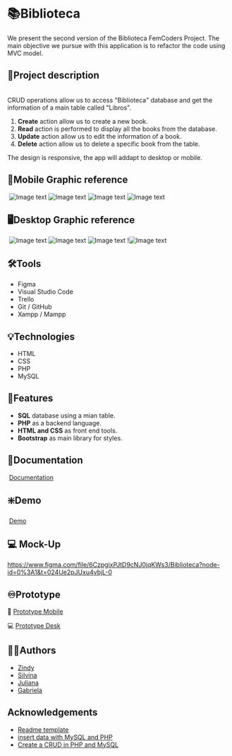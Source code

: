 
# :books:Biblioteca
We present the second version of the Biblioteca FemCoders Project. The main objective we pursue with this application is to refactor the code using MVC model.  
   
   
## :open_book:Project description   
​        
CRUD operations allow us to access "Biblioteca" database and get the information of a main table called "Libros".
1. **Create** action allow us to create a new book.
2. **Read** action is performed to display all the books from the database.
3. **Update** action allow us to edit the information of a book.
4. **Delete** action allow us to delete a specific book from the table.

The design is responsive, the app will addapt to desktop or mobile.
   ​
## :iphone:Mobile Graphic reference
​
![Image text](./assets/img/img_redme/Captura%205.PNG)
​![Image text](./assets/img/img_redme/Captura%206.PNG)
![Image text](./assets/img/img_redme/Captura%207.PNG)
![Image text](./assets/img/img_redme/Captura%208.PNG)

## :desktop_computer:Desktop Graphic reference
​
![Image text](./assets/img/img_redme/Captura%201.PNG)
![Image text](./assets/img/img_redme/Captura%202.PNG)
![Image text](./assets/img/img_redme/Captura%203.PNG)
!![Image text](./assets/img/img_redme/Captura%204.PNG)

## :hammer_and_wrench:Tools 
- Figma
- Visual Studio Code
- Trello
- Git / GitHub
- Xampp / Mampp   

## :bulb:Technologies
- HTML
- CSS
- PHP 
- MySQL
     
## :flashlight:Features
* **SQL** database using a mian table.
* **PHP** as a backend language.
* **HTML and CSS** as front end tools.
* **Bootstrap** as main library for styles.
​
## :page_facing_up:Documentation
​
[Documentation](https://factoriaf5.notion.site/Biblioteca-ace270257b804f508b3e9a93a0cc6693)
​
## :sparkle:Demo
​
[Demo](https://github.com/SILLUCERO/Biblioteca2)

## :computer: Mock-Up
https://www.figma.com/file/6CzpgixPJtD9cNJ0jqKWs3/Biblioteca?node-id=0%3A1&t=024Ue2pJUxu4vbjL-0
## :infinity:Prototype

:iphone: [Prototype Mobile](https://www.figma.com/proto/6CzpgixPJtD9cNJ0jqKWs3/Biblioteca?page-id=7%3A3&node-id=15%3A387&viewport=520%2C965%2C1&scaling=scale-down&starting-point-node-id=15%3A387)

:computer: [Prototype Desk](https://www.figma.com/proto/6CzpgixPJtD9cNJ0jqKWs3/Biblioteca?page-id=0%3A1&node-id=5%3A118&viewport=876%2C434%2C0.25&scaling=min-zoom&starting-point-node-id=5%3A118)
​
​
## :raising_hand_woman:Authors
- [Zindy](https://github.com/LittleZ17)
- [Silvina](https://github.com/SILLUCERO)
- [Juliana](https://github.com/)
- [Gabriela](https://github.com/gabrielabarajas)
   ​​
## Acknowledgements
 - [Readme template](https://readme.so/)
 - [insert data with MySQL and PHP](https://www.youtube.com/watch?v=uMlqYmvfkqo)
 - [Create a CRUD in PHP and MySQL](https://www.youtube.com/watch?v=MaJJ_n1E1yo)